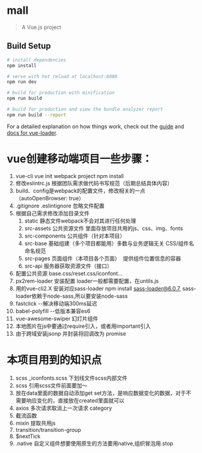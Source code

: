 # mall

> A Vue.js project

## Build Setup

``` bash
# install dependencies
npm install

# serve with hot reload at localhost:8080
npm run dev

# build for production with minification
npm run build

# build for production and view the bundle analyzer report
npm run build --report
```

For a detailed explanation on how things work, check out the [guide](http://vuejs-templates.github.io/webpack/) and [docs for vue-loader](http://vuejs.github.io/vue-loader).
 
 # vue创建移动端项目一些步骤：
 1. vue-cli vue init webpack project npm install 
 2. 修改eslintrc.js 根据团队需求做代码书写规范（后期总结具体内容）
 3. build、config是webpack的配置文件，修改相关的一点 （autoOpenBrowser: true）
 4. .gitignore .eslintignore 忽略文件配置
 5. 根据自己需求修改添加目录文件 
    1. static 静态文件webpack不会对其进行任何处理
    2. src-assets 公共资源文件 里面存放项目共用的js、css、img、fonts
    3. src-components 公共组件（针对本项目）
    4. src-base       基础组建（多个项目都能用）多数与业务逻辑无关  CSS/组件名命名规范
    5. src-pages      页面组件（本项目各个页面）  提供组件位置信息的容器
    6. src-api        服务器获取资源文件（接口）
6. 配置公共资源 base.css/reset.css/iconfont...
7. px2rem-loader 安装配置 loader一般都需要配置，在untils.js
8. 用的vue-cli2.X  安装对应sass-loader npm install sass-loader@6.0.7,  sass-loader依赖于node-sass,所以要安装node-sass
9. fastclick --解决移动端300ms延迟
10. babel-polyfill --低版本兼容es6
11. vue-awesome-swiper 幻灯片组件
12. 本地图片在js中要通过require引入，或者用important引入
13. 由于跨域安装jsonp 并封装将回调改为 promise
 
# 本项目用到的知识点
1. scss _iconfonts.scss 下划线文件scss内部文件
2. scss 引用scss文件前面要加～
3. 放在data里面的数据自动添加get set方法，是响应数据变化的数据，对于不需要响应变化的，直接放在created里面就可以
4. axios 多次请求取消上一次请求  category
5. 截流函数 
6. mixin 提取共用js
7. transition/transition-group
8. $nextTick
9. .native 自定义组件想要使用原生的方法要用native,组织冒泡用.stop
